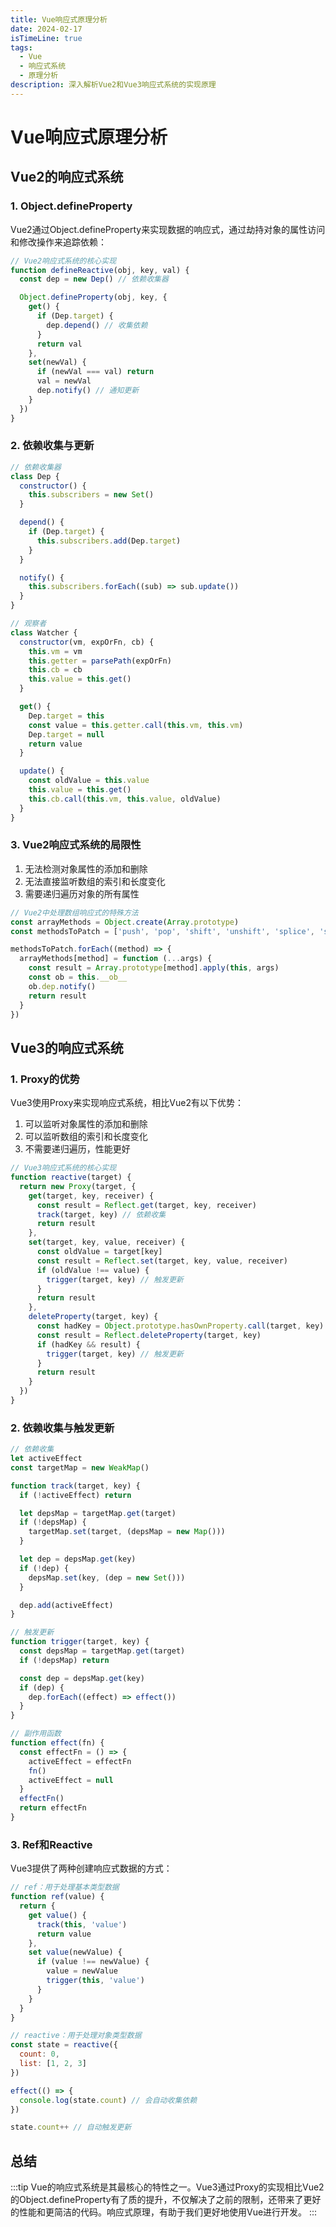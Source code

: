 ```yaml
---
title: Vue响应式原理分析
date: 2024-02-17
isTimeLine: true
tags:
  - Vue
  - 响应式系统
  - 原理分析
description: 深入解析Vue2和Vue3响应式系统的实现原理
---
```


# Vue响应式原理分析

## Vue2的响应式系统

### 1. Object.defineProperty

Vue2通过Object.defineProperty来实现数据的响应式，通过劫持对象的属性访问和修改操作来追踪依赖：

```javascript
// Vue2响应式系统的核心实现
function defineReactive(obj, key, val) {
  const dep = new Dep() // 依赖收集器

  Object.defineProperty(obj, key, {
    get() {
      if (Dep.target) {
        dep.depend() // 收集依赖
      }
      return val
    },
    set(newVal) {
      if (newVal === val) return
      val = newVal
      dep.notify() // 通知更新
    }
  })
}
```

### 2. 依赖收集与更新

```javascript
// 依赖收集器
class Dep {
  constructor() {
    this.subscribers = new Set()
  }

  depend() {
    if (Dep.target) {
      this.subscribers.add(Dep.target)
    }
  }

  notify() {
    this.subscribers.forEach((sub) => sub.update())
  }
}

// 观察者
class Watcher {
  constructor(vm, expOrFn, cb) {
    this.vm = vm
    this.getter = parsePath(expOrFn)
    this.cb = cb
    this.value = this.get()
  }

  get() {
    Dep.target = this
    const value = this.getter.call(this.vm, this.vm)
    Dep.target = null
    return value
  }

  update() {
    const oldValue = this.value
    this.value = this.get()
    this.cb.call(this.vm, this.value, oldValue)
  }
}
```

### 3. Vue2响应式系统的局限性

1. 无法检测对象属性的添加和删除
2. 无法直接监听数组的索引和长度变化
3. 需要递归遍历对象的所有属性

```javascript
// Vue2中处理数组响应式的特殊方法
const arrayMethods = Object.create(Array.prototype)
const methodsToPatch = ['push', 'pop', 'shift', 'unshift', 'splice', 'sort', 'reverse']

methodsToPatch.forEach((method) => {
  arrayMethods[method] = function (...args) {
    const result = Array.prototype[method].apply(this, args)
    const ob = this.__ob__
    ob.dep.notify()
    return result
  }
})
```

## Vue3的响应式系统

### 1. Proxy的优势

Vue3使用Proxy来实现响应式系统，相比Vue2有以下优势：

1. 可以监听对象属性的添加和删除
2. 可以监听数组的索引和长度变化
3. 不需要递归遍历，性能更好

```javascript
// Vue3响应式系统的核心实现
function reactive(target) {
  return new Proxy(target, {
    get(target, key, receiver) {
      const result = Reflect.get(target, key, receiver)
      track(target, key) // 依赖收集
      return result
    },
    set(target, key, value, receiver) {
      const oldValue = target[key]
      const result = Reflect.set(target, key, value, receiver)
      if (oldValue !== value) {
        trigger(target, key) // 触发更新
      }
      return result
    },
    deleteProperty(target, key) {
      const hadKey = Object.prototype.hasOwnProperty.call(target, key)
      const result = Reflect.deleteProperty(target, key)
      if (hadKey && result) {
        trigger(target, key) // 触发更新
      }
      return result
    }
  })
}
```

### 2. 依赖收集与触发更新

```javascript
// 依赖收集
let activeEffect
const targetMap = new WeakMap()

function track(target, key) {
  if (!activeEffect) return

  let depsMap = targetMap.get(target)
  if (!depsMap) {
    targetMap.set(target, (depsMap = new Map()))
  }

  let dep = depsMap.get(key)
  if (!dep) {
    depsMap.set(key, (dep = new Set()))
  }

  dep.add(activeEffect)
}

// 触发更新
function trigger(target, key) {
  const depsMap = targetMap.get(target)
  if (!depsMap) return

  const dep = depsMap.get(key)
  if (dep) {
    dep.forEach((effect) => effect())
  }
}

// 副作用函数
function effect(fn) {
  const effectFn = () => {
    activeEffect = effectFn
    fn()
    activeEffect = null
  }
  effectFn()
  return effectFn
}
```

### 3. Ref和Reactive

Vue3提供了两种创建响应式数据的方式：

```javascript
// ref：用于处理基本类型数据
function ref(value) {
  return {
    get value() {
      track(this, 'value')
      return value
    },
    set value(newValue) {
      if (value !== newValue) {
        value = newValue
        trigger(this, 'value')
      }
    }
  }
}

// reactive：用于处理对象类型数据
const state = reactive({
  count: 0,
  list: [1, 2, 3]
})

effect(() => {
  console.log(state.count) // 会自动收集依赖
})

state.count++ // 自动触发更新
```

## 总结

:::tip
Vue的响应式系统是其最核心的特性之一。Vue3通过Proxy的实现相比Vue2的Object.defineProperty有了质的提升，不仅解决了之前的限制，还带来了更好的性能和更简洁的代码。响应式原理，有助于我们更好地使用Vue进行开发。
:::
